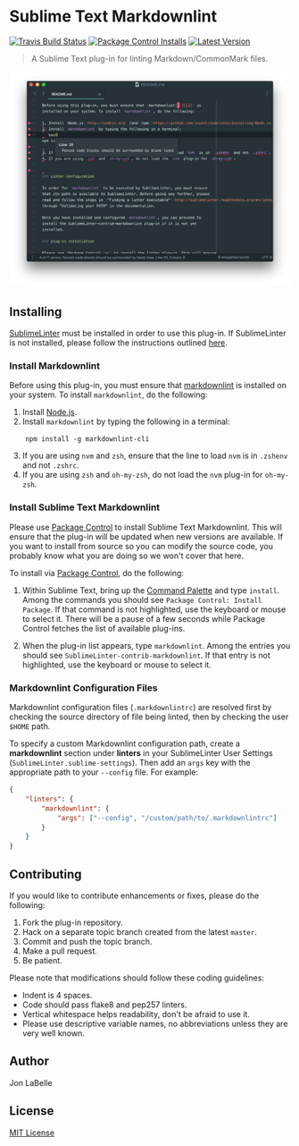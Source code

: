 # Sublime Text Markdownlint

[![Travis Build Status](https://travis-ci.org/jonlabelle/SublimeLinter-contrib-markdownlint.svg?branch=master)](https://travis-ci.org/jonlabelle/SublimeLinter-contrib-markdownlint "Travis Build Status")
[![Package Control Installs](https://img.shields.io/packagecontrol/dt/SublimeLinter-contrib-markdownlint.svg?label=installs)](https://packagecontrol.io/packages/SublimeLinter-contrib-markdownlint "Package Control Installs")
[![Latest Version](https://img.shields.io/github/tag/jonlabelle/SublimeLinter-contrib-markdownlint.svg?label=version)](https://github.com/jonlabelle/SublimeLinter-contrib-markdownlint/releases "Latest Version")

> A Sublime Text plug-in for linting Markdown/CommonMark files.

![Markdownlint Screenshot](screenshots/screenshot.png "Markdownlint Screenshot")

## Installing

[SublimeLinter] must be installed in order to use this plug-in. If
SublimeLinter is not installed, please follow the instructions outlined
[here][installation].

### Install Markdownlint

Before using this plug-in, you must ensure that [markdownlint][CLI] is
installed on your system. To install `markdownlint`, do the following:

1. Install [Node.js](http://nodejs.org).
2. Install `markdownlint` by typing the following in a terminal:

  ```
      npm install -g markdownlint-cli
  ```

3. If you are using `nvm` and `zsh`, ensure that the line to load `nvm` is in
   `.zshenv` and not `.zshrc`.
4. If you are using `zsh` and `oh-my-zsh`, do not load the `nvm` plug-in for
   `oh-my-zsh`.

### Install Sublime Text Markdownlint

Please use [Package Control][pc] to install Sublime Text Markdownlint. This will
ensure that the plug-in will be updated when new versions are available. If you
want to install from source so you can modify the source code, you probably know
what you are doing so we won't cover that here.

To install via [Package Control][pc], do the following:

1. Within Sublime Text, bring up the [Command Palette][cmd] and type `install`.
   Among the commands you should see `Package Control: Install Package`. If that
   command is not highlighted, use the keyboard or mouse to select it. There
   will be a pause of a few seconds while Package Control fetches the list of
   available plug-ins.

2. When the plug-in list appears, type `markdownlint`. Among the entries you
   should see `SublimeLinter-contrib-markdownlint`. If that entry is not
   highlighted, use the keyboard or mouse to select it.

### Markdownlint Configuration Files

Markdownlint configuration files (`.markdownlintrc`) are resolved first by
checking the source directory of file being linted, then by checking the user
`$HOME` path.

To specify a custom Markdownlint configuration path, create a **markdownlint**
section under **linters** in your SublimeLinter User Settings
(`SublimeLinter.sublime-settings`). Then add an `args` key with the appropriate
path to your `--config` file. For example:

```json
{
    "linters": {
        "markdownlint": {
            "args": ["--config", "/custom/path/to/.markdownlintrc"]
        }
    }
}
```

## Contributing

If you would like to contribute enhancements or fixes, please do the following:

1. Fork the plug-in repository.
2. Hack on a separate topic branch created from the latest `master`.
3. Commit and push the topic branch.
4. Make a pull request.
5. Be patient.

Please note that modifications should follow these coding guidelines:

- Indent is 4 spaces.
- Code should pass flake8 and pep257 linters.
- Vertical whitespace helps readability, don't be afraid to use it.
- Please use descriptive variable names, no abbreviations unless they are very
  well known.

## Author

Jon LaBelle

## License

[MIT License]

[SublimeLinter]: http://www.sublimelinter.com/en/stable/
[docs]: http://www.sublimelinter.com/en/stable/
[installation]: http://www.sublimelinter.com/en/stable/
[locating-executables]: http://www.sublimelinter.com/en/stable/troubleshooting.html#finding-a-linter-executable
[pc]: https://packagecontrol.io/packages/SublimeLinter-contrib-markdownlint
[cmd]: http://docs.sublimetext.info/en/sublime-text-3/extensibility/command_palette.html
[settings]: http://www.sublimelinter.com/en/stable/settings.html
[linter-settings]: http://www.sublimelinter.com/en/stable/linter_settings.html
[markdownlint]: https://github.com/DavidAnson/markdownlint
[`markdownlint`]: https://github.com/DavidAnson/markdownlint
[CLI]: https://github.com/igorshubovych/markdownlint-cli
[MIT License]: LICENSE.txt
